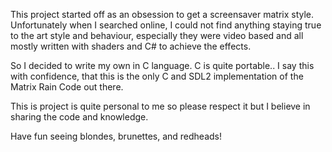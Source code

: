 This project started off as an obsession to get a screensaver matrix style.
Unfortunately when I searched online, I could not find anything staying true to the art style and behaviour, especially they were video based and all mostly written with shaders and C# to achieve the effects.

So I decided to write my own in C language. C is quite portable..
I say this with confidence, that this is the only C and SDL2 implementation of the Matrix Rain Code out there.

This is project is quite personal to me so please respect it but I believe in sharing the code and knowledge.

Have fun seeing blondes, brunettes, and redheads!
